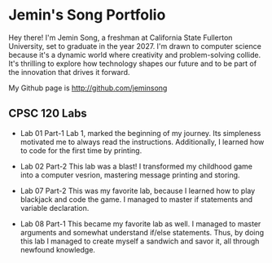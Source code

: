
# Jemin's Song Portfolio

Hey there! I'm Jemin Song, a freshman at California State Fullerton University, set to graduate in the year 2027. I'm drawn to computer science because it's a dynamic world where creativity and problem-solving collide. It's thrilling to explore how technology shapes our future and to be part of the innovation that drives it forward.

My Github page is http://github.com/jeminsong

## CPSC 120 Labs

* Lab 01 Part-1
  Lab 1, marked the beginning of my journey. Its simpleness motivated me to always read the instructions. Additionally, I learned how to code for the first time by          printing.

* Lab 02 Part-2
  This lab was a blast! I transformed my childhood game into a computer vesrion, mastering message printing and storing.

* Lab 07 Part-2
  This was my favorite lab, because I learned how to play blackjack and code the game. I managed to master if statements and variable declaration.

* Lab 08 Part-1
  This became my favorite lab as well. I managed to master arguments and somewhat understand if/else statements. Thus, by doing this lab I managed to create myself a        sandwich and savor it, all through newfound knowledge.

